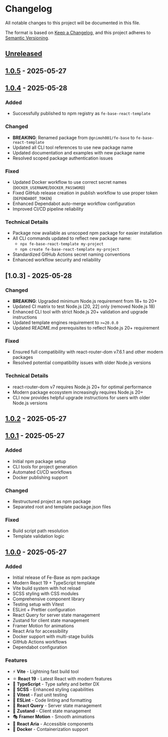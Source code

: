 # Changelog

All notable changes to this project will be documented in this file.

The format is based on [Keep a Changelog](https://keepachangelog.com/en/1.0.0/),
and this project adheres to [Semantic Versioning](https://semver.org/spec/v2.0.0.html).

## [Unreleased]

## [1.0.5] - 2025-05-27

## [1.0.4] - 2025-05-28

### Added
- Successfully published to npm registry as `fe-base-react-template`

### Changed
- **BREAKING**: Renamed package from `@gnimoh001/fe-base` to `fe-base-react-template`
- Updated all CLI tool references to use new package name
- Updated documentation and examples with new package name
- Resolved scoped package authentication issues

### Fixed
- Updated Docker workflow to use correct secret names (`DOCKER_USERNAME`/`DOCKER_PASSWORD`)
- Fixed GitHub release creation in publish workflow to use proper token (`DEPENDABOT_TOKEN`)
- Enhanced Dependabot auto-merge workflow configuration
- Improved CI/CD pipeline reliability

### Technical Details
- Package now available as unscoped npm package for easier installation
- All CLI commands updated to reflect new package name:
  - `npx fe-base-react-template my-project`
  - `npm create fe-base-react-template my-project`
- Standardized GitHub Actions secret naming conventions
- Enhanced workflow security and reliability

## [1.0.3] - 2025-05-28

### Changed
- **BREAKING**: Upgraded minimum Node.js requirement from 18+ to 20+
- Updated CI matrix to test Node.js [20, 22] only (removed Node.js 18)
- Enhanced CLI tool with strict Node.js 20+ validation and upgrade instructions
- Updated template engines requirement to `>=20.0.0`
- Updated README.md prerequisites to reflect Node.js 20+ requirement

### Fixed
- Ensured full compatibility with react-router-dom v7.6.1 and other modern packages
- Resolved potential compatibility issues with older Node.js versions

### Technical Details
- react-router-dom v7 requires Node.js 20+ for optimal performance
- Modern package ecosystem increasingly requires Node.js 20+
- CLI now provides helpful upgrade instructions for users with older Node.js versions

## [1.0.2] - 2025-05-27

## [1.0.1] - 2025-05-27

### Added
- Initial npm package setup
- CLI tools for project generation
- Automated CI/CD workflows
- Docker publishing support

### Changed
- Restructured project as npm package
- Separated root and template package.json files

### Fixed
- Build script path resolution
- Template validation logic

## [1.0.0] - 2025-05-27

### Added
- Initial release of Fe-Base as npm package
- Modern React 19 + TypeScript template
- Vite build system with hot reload
- SCSS styling with CSS modules
- Comprehensive component library
- Testing setup with Vitest
- ESLint + Prettier configuration
- React Query for server state management
- Zustand for client state management
- Framer Motion for animations
- React Aria for accessibility
- Docker support with multi-stage builds
- GitHub Actions workflows
- Dependabot configuration

### Features
- ⚡ **Vite** - Lightning fast build tool
- ⚛️ **React 19** - Latest React with modern features
- 🔷 **TypeScript** - Type safety and better DX
- 🎨 **SCSS** - Enhanced styling capabilities
- 🧪 **Vitest** - Fast unit testing
- 📏 **ESLint** - Code linting and formatting
- 🔄 **React Query** - Server state management
- 🐻 **Zustand** - Client state management
- 🎭 **Framer Motion** - Smooth animations
- 🎯 **React Aria** - Accessible components
- 🐳 **Docker** - Containerization support

[Unreleased]: https://github.com/ThriledLokki983/fe-base/compare/v1.0.5...HEAD
[1.0.5]: https://github.com/ThriledLokki983/fe-base/compare/v1.0.4...v1.0.5
[1.0.4]: https://github.com/ThriledLokki983/fe-base/compare/v1.0.2...v1.0.4
[1.0.2]: https://github.com/ThriledLokki983/fe-base/compare/v1.0.1...v1.0.2
[1.0.1]: https://github.com/ThriledLokki983/fe-base/compare/v1.0.0...v1.0.1
[1.0.0]: https://github.com/ThriledLokki983/fe-base/releases/tag/v1.0.0
